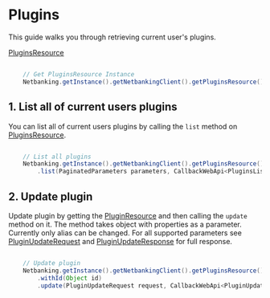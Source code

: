 # Plugins

This guide walks you through retrieving current user's plugins.

[PluginsResource](../netbanking/src/main/java/cz/csas/netbanking/plugins/PluginsResource.java)

```java

    // Get PluginsResource Instance
    Netbanking.getInstance().getNetbankingClient().getPluginsResource()...

```

## 1. List all of current users plugins

You can list all of current users plugins by calling the `list` method on [PluginsResource](../netbanking/src/main/java/cz/csas/netbanking/plugins/PluginsResource.java). 

```java

    // List all plugins
    Netbanking.getInstance().getNetbankingClient().getPluginsResource()
        .list(PaginatedParameters parameters, CallbackWebApi<PluginsListResponse> callback);

```

## 2. Update plugin

Update plugin by getting the [PluginResource](../netbanking/src/main/java/cz/csas/netbanking/plugins/PluginResource.java) and then calling the `update` method on it. The method takes object with properties as a parameter. Currently only alias can be changed. For all supported parameters see [PluginUpdateRequest](../netbanking/src/main/java/cz/csas/netbanking/plugins/PluginUpdateRequest.java) and [PluginUpdateResponse](../netbanking/src/main/java/cz/csas/netbanking/plugins/PluginUpdateResponse.java) for full response.

```java

    // Update plugin
    Netbanking.getInstance().getNetbankingClient().getPluginsResource()
        .withId(Object id)
        .update(PluginUpdateRequest request, CallbackWebApi<PluginUpdateResponse> callback);

```

